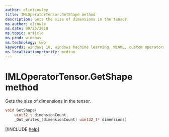 ```yaml
---
author: eliotcowley
title: IMLOperatorTensor.GetShape method
description: Gets the size of dimensions in the tensor.
ms.author: elcowle
ms.date: 09/25/2018
ms.topic: article
ms.prod: windows
ms.technology: uwp
keywords: windows 10, windows machine learning, WinML, custom operators, GetShape
ms.localizationpriority: medium
---
```


# IMLOperatorTensor.GetShape method

Gets the size of dimensions in the tensor.

```cpp
void GetShape(
    uint32_t dimensionCount,
    _Out_writes_(dimensionCount) uint32_t* dimensions)
```

[!INCLUDE [help](../includes/get-help.md)]